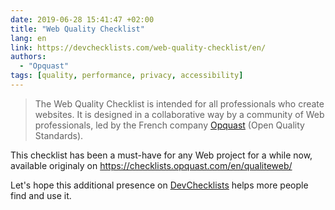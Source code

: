 ```yaml
---
date: 2019-06-28 15:41:47 +02:00
title: "Web Quality Checklist"
lang: en
link: https://devchecklists.com/web-quality-checklist/en/
authors:
  - "Opquast"
tags: [quality, performance, privacy, accessibility]
---
```


> The Web Quality Checklist is intended for all professionals who create websites. It is designed in a collaborative way by a community of Web professionals, led by the French company [Opquast](https://www.opquast.com/) (Open Quality Standards).

This checklist has been a must-have for any Web project for a while now, available originaly on <https://checklists.opquast.com/en/qualiteweb/>

Let's hope this additional presence on [DevChecklists](https://devchecklists.com/) helps more people find and use it.
